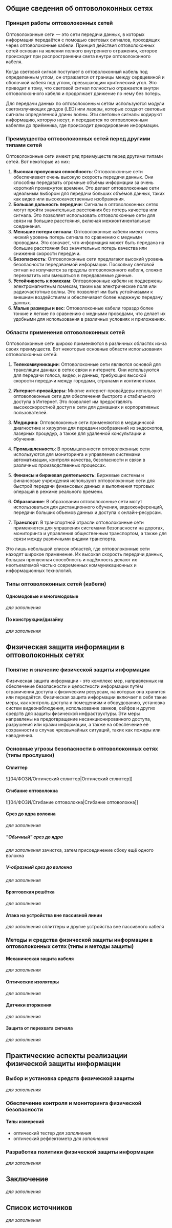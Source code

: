 ## Общие сведения об оптоволоконных сетях
### Принцип работы оптоволоконных сетей
Оптоволоконные сети — это сети передачи данных, в которых информация передаётся с помощью световых сигналов, проходящих через оптоволоконные кабели. Принцип действия оптоволоконных сетей основан на явлении полного внутреннего отражения, которое происходит при распространении света внутри оптоволоконного кабеля.

Когда световой сигнал поступает в оптоволоконный кабель под определенным углом, он отражается от границы между сердцевиной и оболочкой кабеля под углом, превышающим критический угол. Это приводит к тому, что световой сигнал полностью отражается внутри оптоволоконного кабеля и продолжает движение по нему без потерь.

Для передачи данных по оптоволоконным сетям используются модули светоизлучающих диодов (LED) или лазеры, которые создают световые сигналы определенной длины волны. Эти световые сигналы кодируют информацию, которую несут, и передаются по оптоволоконным кабелям до приёмника, где происходит декодирование информации.


### Преимущества оптоволоконных сетей перед другими типами сетей

Оптоволоконные сети имеют ряд преимуществ перед другими типами сетей. Вот некоторые из них:

1. **Высокая пропускная способность**: Оптоволоконные сети обеспечивают очень высокую скорость передачи данных. Они способны передавать огромные объёмы информации за очень короткий промежуток времени. Это делает оптоволоконные сети идеальным выбором для передачи больших объёмов данных, таких как видео или высококачественные изображения.
2. **Большая дальность передачи**: Сигналы в оптоволоконных сетях могут пройти значительные расстояния без потерь качества или сигнала. Это позволяет использовать оптоволоконные сети для связи на большие расстояния, включая межконтинентальные соединения.
3. **Меньшие потери сигнала**: Оптоволоконные кабели имеют очень низкий уровень потерь сигнала по сравнению с медными проводами. Это означает, что информация может быть передана на большие расстояния без значительных потерь качества или снижения скорости передачи.
4. **Безопасность**: Оптоволоконные сети предлагают высокий уровень безопасности передаваемой информации. Поскольку световой сигнал не излучается за пределы оптоволоконного кабеля, сложно перехватить или вмешаться в передаваемые данные.
5. **Устойчивость к помехам**: Оптоволоконные кабели не подвержены электромагнитным помехам, таким как электрические поля или радиочастотные волны. Это позволяет им быть устойчивыми к внешним воздействиям и обеспечивает более надежную передачу данных.
6. **Малые размеры и вес**: Оптоволоконные кабели гораздо более тонкие и легкие по сравнению с медными проводами, что делает их удобными для использования в различных условиях и приложениях.

### Области применения оптоволоконных сетей

Оптоволоконные сети широко применяются в различных областях из-за своих преимуществ. Вот некоторые основные области использования оптоволоконных сетей:

1. **Телекоммуникации**: Оптоволоконные сети являются основой для трансляции данных в сетях связи и интернете. Они используются для передачи голоса, видео, и данных, требующих высокой скорости передачи между городами, странами и континентами.

2. **Интернет-провайдеры**: Многие интернет-провайдеры используют оптоволоконные сети для обеспечения быстрого и стабильного доступа в Интернет. Это позволяет им предоставлять высокоскоростной доступ к сети для домашних и корпоративных пользователей.

3. **Медицина**: Оптоволоконные сети применяются в медицинской диагностике и хирургии для передачи изображений из эндоскопов, лазерных процедур, а также для удаленной консультации и обучения.

4. **Промышленность**: В промышленности оптоволоконные сети используются для мониторинга и управления системами автоматизации, контроля качества, безопасности и связи в различных производственных процессах.

5. **Финансы и биржевая деятельность**: Биржевые системы и финансовые учреждения используют оптоволоконные сети для быстрой передачи финансовых данных и выполнения торговых операций в режиме реального времени.

6. **Образование**: В образовании оптоволоконные сети могут использоваться для дистанционного обучения, видеоконференций, передачи больших объемов данных и доступа к онлайн-ресурсам.

7. **Транспорт**: В транспортной отрасли оптоволоконные сети применяются для управления системами безопасности на дорогах, мониторинга и управления общественным транспортом, а также для связи между различными видами транспорта.

Это лишь небольшой список областей, где оптоволоконные сети находят широкое применение. Их высокая скорость передачи данных, большая пропускная способность и надёжность делают их неотъемлемой частью современных коммуникационных и информационных технологий.

### Типы оптоволоконных сетей (кабели)
#### Одномодовые и многомодовые
*для заполнения*
#### По конструкции/дизайну
*для заполнения*
## Физическая защита информации в оптоволоконных сетях
### Понятие и значение физической защиты информации
Физическая защита информации - это комплекс мер, направленных на обеспечение безопасности и целостности информации путём ограничения доступа к физическим ресурсам, на которых она хранится или передаётся. Физическая защита информации включает в себя такие меры, как контроль доступа к помещениям и оборудованию, установка систем видеонаблюдения, использование замков, сейфов и других средств для защиты физической инфраструктуры. Эти меры направлены на предотвращение несанкционированного доступа, разрушения или кражи информации, а также на обеспечение её сохранности в случае чрезвычайных ситуаций, таких как пожары или наводнения.
### Основные угрозы безопасности в оптоволоконных сетях (типы прослушки)
#### Сплиттер
![[04/ФОЗИ/Оптический сплиттер|Оптический сплиттер]]
#### Сгибание оптоволокна
![[04/ФОЗИ/Сгибание оптоволокна|Сгибание оптоволокна]]
#### Срез до ядра волокна
*для заполнения*
##### "Обычный" срез до ядра
*для заполнения*
зачистка, затем присоединение сбоку ещё одного волокна
##### V-образный срез до волокна
*для заполнения*
#### Брэгговская решётка
*для заполнения*
#### Атака на устройства вне пассивной линии
*для заполнения*
сплиттеры и другие устройства вне пассивного кабеля
### Методы и средства физической защиты информации в оптоволоконных сетях (типы и методы защиты)
#### Механическая защита кабеля
*для заполнения*
#### Оптические изоляторы
*для заполнения*
#### Датчики вторжения
*для заполнения*
#### Защита от перехвата сигнала
*для заполнения*
## Практические аспекты реализации физической защиты информации
### Выбор и установка средств физической защиты
*для заполнения*
### Обеспечение контроля и мониторинга физической безопасности
#### Типы измерений
- оптический тестер *для заполнения*
- оптический рефлектометр *для заполнения*
### Разработка политики физической защиты информации
*для заполнения*
## Заключение
*для заполнения*
## Список источников
*для заполнения*